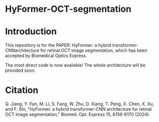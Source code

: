 # HyFormer-OCT-segmentation

# Introduction
This repository is for the PAPER: HyFormer: a hybrid transformer-CNNarchitecture for retinal OCT image segmentation, which has been accepted by Biomedical Optics Express.

The most direct code is now available! The whole architecture will be provided soon.

# Citation
Q. Jiang, Y. Fan, M. Li, S. Fang, W. Zhu, D. Xiang, T. Peng, X. Chen, X. Xu, and F. Shi, "HyFormer: a hybrid transformer-CNN architecture for retinal OCT image segmentation," Biomed. Opt. Express  15, 6156-6170 (2024).
